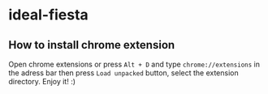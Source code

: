 # ideal-fiesta
## How to install chrome extension
Open chrome extensions or press `Alt + D` and type `chrome://extensions` in the adress bar then press `Load unpacked` button, select the extension directory. Enjoy it! :)
